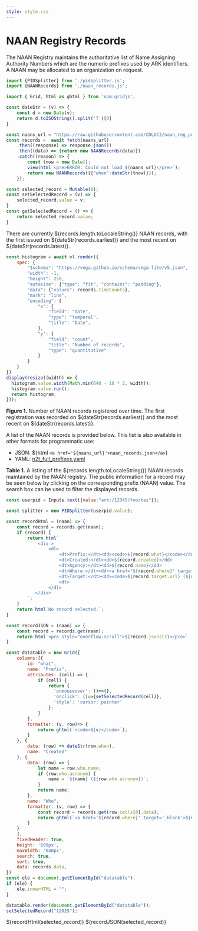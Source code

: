 ```yaml
---
style: style.css
---
```


<link href="npm:gridjs/dist/theme/mermaid.min.css" rel="stylesheet">

# NAAN Registry Records

The NAAN Registry maintains the authoritative list of Name Assigning Authority Numbers which are the numeric 
prefixes used by ARK identifiers. A NAAN may be allocated to an organization on request.

```js
import {PIDSplitter} from './pidsplitter.js';
import {NAANRecords} from './naan_records.js';

import { Grid, html as ghtml } from 'npm:gridjs';

const dateStr = (v) => {
    const d = new Date(v);
    return d.toISOString().split('T')[0]
}

const naans_url = "https://raw.githubusercontent.com/CDLUC3/naan_reg_public/main/naan_records.json";
const records =  await fetch(naans_url)
    .then((response) => response.json())
    .then((data) => {return new NAANRecords(data)})
    .catch((reason) => {
        const tnow = new Date();
        view(html`<pre>ERROR: Could not load ${naans_url}</pre>`);
        return new NAANRecords([{"when":dateStr(tnow)}]);
    });

const selected_record = Mutable(0);
const setSelectedRecord = (v) => {
    selected_record.value = v;
}
const getSelectedRecord = () => {
    return selected_record.value;
}
```

There are currently ${records.length.toLocaleString()} NAAN records, with the first issued on ${dateStr(records.earliest)} and the most 
recent on ${dateStr(records.latest)}.

```js
const histogram = await vl.render({
    spec: {
        "$schema": "https://vega.github.io/schema/vega-lite/v5.json",
        "width": -1,
        "height": 250,
        "autosize": {"type": "fit", "contains": "padding"},
        "data": {"values": records.timeCounts},
        "mark": "line",
        "encoding": {
            "x": {
                "field": "date",
                "type": "temporal",
                "title": "Date",
            },
            "y": {
                "field": "count",
                "title": "Number of records",
                "type": "quantitative"
            }         
        }
    }
})
display(resize((width) => {
  histogram.value.width(Math.min(640 - 16 * 2, width));
  histogram.value.run();
  return histogram;
}));
```
**Figure 1.** Number of NAAN records registered over time. The first registration was recorded on ${dateStr(records.earliest)} 
and the most recent on ${dateStr(records.latest)}. 


A list of the NAAN records is provided below. This list is also available in other formats for programmatic use:

- JSON: ${html `<a href='${naans_url}'>naan_records.json</a>`}
- YAML: [n2t_full_prefixes.yaml](https://legacy-n2t.n2t.net/e/n2t_full_prefixes.yaml)


<div class="card">

**Table 1.** A listing of the ${records.length.toLocaleString()} NAAN records maintained by the NAAN registry. The public
information for a record may be seen below by clicking on the corresponding prefix (NAAN) value. The search box can be used 
to filter the displayed records. 

<div id="datatable"></div>

</div>

```js
const userpid = Inputs.text({value:"ark:/12345/foo/baz"});

const splitter = new PIDSplitter(userpid.value);

const recordHtml = (naan) => {
    const record = records.get(naan);
    if (record) {
        return html`
            <div >
                <dl>
                    <dt>Prefix:</dt><dd><code>${record.what}</code></dd>
                    <dt>Created:</dt><dd>${record.created}</dd>
                    <dt>Agency:</dt><dd>${record.name}</dd>
                    <dt>Where:</dt><dd><a href="${record.where}" target="_blank">${record.where}</a></dd>
                    <dt>Target:</dt><dd><code>${record.target.url} (${record.target.http_code})</code></dd>
                    <dt>
                </dl>
           </div>
        `;
    }
    return html`No record selected.`;
}

const recordJSON = (naan) => {
    const record = records.get(naan);
    return html`<pre style="overflow:scroll">${record.jsonstr}</pre>`
}

const datatable = new Grid({
    columns:[{
        id: "what",
        name: "Prefix",
        attributes: (cell) => {
            if (cell) {
                return {
                  'onmouseover': ()=>{},
                  'onclick': ()=>{setSelectedRecord(cell)},  
                  'style': 'cursor: pointer'
                };
            }
        },
        formatter: (v, row)=> {
            return ghtml(`<code>${v}</code>`);
        }
    }, {
        data: (row) => dateStr(row.when),
        name: "Created"
    }, {
        data: (row) => {
            let name = row.who.name;
            if (row.who.acronym) {
                name = `${name} (${row.who.acronym})`;
            }
            return name;
        },
        name: "Who",
        formatter: (v, row) => {
            const record = records.get(row.cells[0].data);
            return ghtml(`<a href='${record.where}' target='_blank'>${v}</a>`);
        }
    }
    ],
    fixedHeader: true,
    height: '600px',
    maxWidth: '640px',
    search: true,
    sort: true,
    data: records.data,
})
const ele = document.getElementById("datatable");
if (ele) {
    ele.innerHTML = "";
}

datatable.render(document.getElementById("datatable"));
setSelectedRecord("12025");
```

<div class="grid grid-cols-2">
    ${recordHtml(selected_record)}
    ${recordJSON(selected_record)}
</div>
